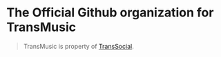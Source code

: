 # The Official Github organization for TransMusic
> TransMusic is property of <a href="https://transsocial.tk">TransSocial</a>.


